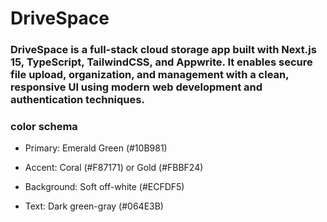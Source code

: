 # DriveSpace

### DriveSpace is a full-stack cloud storage app built with Next.js 15, TypeScript, TailwindCSS, and Appwrite. It enables secure file upload, organization, and management with a clean, responsive UI using modern web development and authentication techniques.


### color schema
 - Primary: Emerald Green (#10B981)

 - Accent: Coral (#F87171) or Gold (#FBBF24)

 - Background: Soft off-white (#ECFDF5)

 - Text: Dark green-gray (#064E3B)